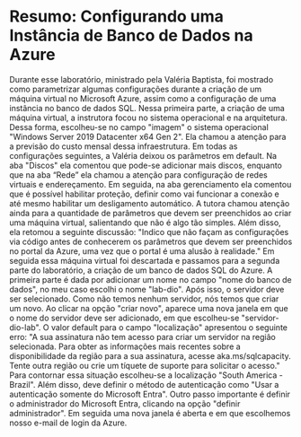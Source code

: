 # Resumo: Configurando uma Instância de Banco de Dados na Azure

Durante esse laboratório, ministrado pela Valéria Baptista, foi mostrado como parametrizar algumas configurações durante a criação de um máquina virtual no Microsoft Azure, assim como a configuração de uma instância no banco de dados SQL.
Nessa primeira parte, a criação de uma máquina virtual, a instrutora focou no sistema operacional e na arquitetura. Dessa forma, escolheu-se no campo "imagem" o sistema operacional "Windows Server 2019 Datacenter x64 Gen 2". Ela chamou a atenção para a previsão do custo mensal dessa infraestrutura. Em todas as configurações seguintes, a Valéria deixou os parâmetros em default. Na aba "Discos" ela comentou que pode-se adicionar mais discos, enquanto que na aba “Rede” ela chamou a atenção para configuração de redes virtuais e endereçamento. Em seguida, na aba gerenciamento ela comentou que é possível habilitar proteção, definir como vai funcionar a conexão e até mesmo habilitar um desligamento automático.
A tutora chamou atenção ainda para a quantidade de parâmetros que devem ser preenchidos ao criar uma máquina virtual, salientando que não é algo tão simples. Além disso, ela retomou a seguinte discussão: "Indico que não façam as configurações via código antes de conhecerem os parâmetros que devem ser preenchidos no portal da Azure, uma vez que o portal é uma alusão à realidade."
Em seguida essa máquina virtual foi descartada e passamos para a segunda parte do laboratório, a criação de um banco de dados SQL do Azure. A primeira parte é dada por adicionar um nome no campo "nome do banco de dados", no meu caso escolhi o nome "lab-dio". Após isso, o servidor deve ser selecionado. Como não temos nenhum servidor, nós temos que criar um novo. Ao clicar na opção "criar novo", aparece uma nova janela em que o nome do servidor deve ser adicionado, em que escolheu-se "servidor-dio-lab". O valor default para o campo "localização" apresentou o seguinte erro: "A sua assinatura não tem acesso para criar um servidor na região selecionada. Para obter as informações mais recentes sobre a disponibilidade da região para a sua assinatura, acesse aka.ms/sqlcapacity. Tente outra região ou crie um tíquete de suporte para solicitar o acesso." Para contornar essa situação escolheu-se a localização "South America - Brazil". Além disso, deve definir o método de autenticação como "Usar a autenticação somente do Microsoft Entra". Outro passo importante é definir o administrador do Microsoft Entra, clicando na opção "definir administrador". Em seguida uma nova janela é aberta e em que escolhemos nosso e-mail de login da Azure.
